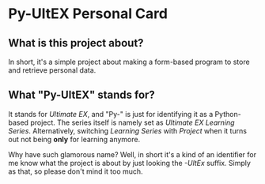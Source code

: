 # Py-UltEX Personal Card

## What is this project about?

 In short, it's a simple project about making a form-based program to store and retrieve personal data.

## What "Py-UltEX" stands for?

 It stands for *Ultimate EX*, and "Py-" is just for identifying it as a Python-based project. The series itself is namely set as *Ultimate EX Learning Series*. Alternatively, switching *Learning Series* with *Project* when it turns out not being **only** for learning anymore.

 Why have such glamorous name? Well, in short it's a kind of an identifier for me know what the project is about by just looking the *-UltEx* suffix. Simply as that, so please don't mind it too much.
